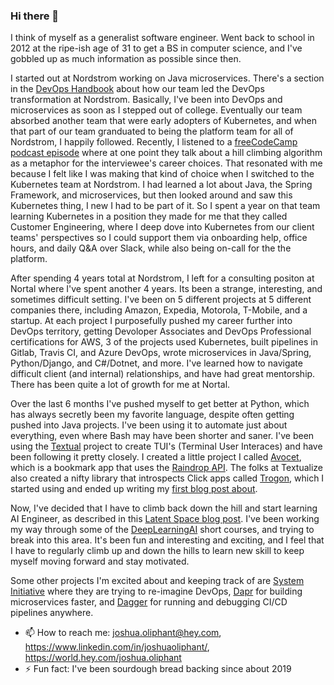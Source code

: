 ### Hi there 👋

I think of myself as a generalist software engineer. Went back to school in 2012 at the ripe-ish age of 31 to get a BS in computer science, and I've gobbled up as much information as possible since then. 

I started out at Nordstrom working on Java microservices. There's a section in the [DevOps Handbook](https://www.oreilly.com/library/view/the-devops-handbook/9781457191381/) about how our team led the DevOps transformation at Nordstrom. Basically, I've been into DevOps and microservices as soon as I stepped out of college. Eventually our team absorbed another team that were early adopters of Kubernetes, and when that part of our team granduated to being the platform team for all of Nordstrom, I happily followed. Recently, I listened to a [freeCodeCamp podcast episode](https://freecodecamp.libsyn.com/90-shawn-swyx-wang-from-dev-to-ai-founder) where at one point they talk about a hill climbing algorithm as a metaphor for the interviewee's career choices. That resonated with me because I felt like I was making that kind of choice when I switched to the Kubernetes team at Nordstrom. I had learned a lot about Java, the Spring Framework, and microservices, but then looked around and saw this Kubernetes thing, I new I had to be part of it. So I spent a year on that team learning Kubernetes in a position they made for me that they called Customer Engineering, where I deep dove into Kubernetes from our client teams' perspectives so I could support them via onboarding help, office hours, and daily Q&A over Slack, while also being on-call for the the platform. 

After spending 4 years total at Nordstrom, I left for a consulting positon at Nortal where I've spent another 4 years. Its been a strange, interesting, and sometimes difficult setting. I've been on 5 different projects at 5 different companies there, including Amazon, Expedia, Motorola, T-Mobile, and a startup. At each project I purposefully pushed my career further into DevOps territory, getting Devoloper Associates and DevOps Professional certifications for AWS, 3 of the projects used Kubernetes, built pipelines in Gitlab, Travis CI, and Azure DevOps, wrote microservices in Java/Spring, Python/Django, and C#/Dotnet, and more. I've learned how to navigate difficult client (and internal) relationships, and have had great mentorship. There has been quite a lot of growth for me at Nortal.

Over the last 6 months I've pushed myself to get better at Python, which has always secretly been my favorite language, despite often getting pushed into Java projects. I've been using it to automate just about everything, even where Bash may have been shorter and saner. I've been using the [Textual](https://textual.textualize.io/) project to create TUI's (Terminal User Interaces) and have been following it pretty closely. I created a little project I called [Avocet](https://github.com/JoshuaOliphant/avocet), which is a bookmark app that uses the [Raindrop API](raindrop.io). The folks at Textualize also created a nifty library that introspects Click apps called [Trogon](https://github.com/Textualize/trogon), which I started using and ended up writing my [first blog post about](https://world.hey.com/joshua.oliphant/python-automations-chatgpt-prompt-with-click-and-trogon-35e39ce1).

Now, I've decided that I have to climb back down the hill and start learning AI Engineer, as described in this [Latent Space blog post](https://www.latent.space/p/ai-engineer). I've been working my way through some of the [DeepLearningAI](https://learn.deeplearning.ai/login) short courses, and trying to break into this area. It's been fun and interesting and exciting, and I feel that I have to regularly climb up and down the hills to learn new skill to keep myself moving forward and stay motivated. 

Some other projects I'm excited about and keeping track of are [System Initiative](https://world.hey.com/joshua.oliphant) where they are trying to re-imagine DevOps, [Dapr](dapr.io) for building microservices faster, and [Dagger](dagger.io) for running and debugging CI/CD pipelines anywhere.

- 📫 How to reach me: joshua.oliphant@hey.com, https://www.linkedin.com/in/joshuaoliphant/, https://world.hey.com/joshua.oliphant
- ⚡ Fun fact: I've been sourdough bread backing since about 2019
